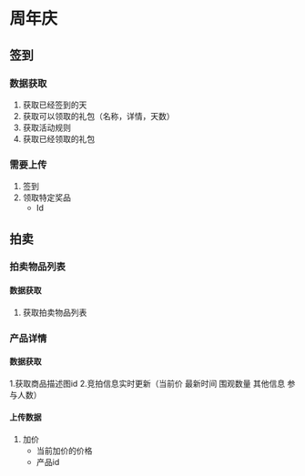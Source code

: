 # 周年庆
## 签到
### 数据获取
1. 获取已经签到的天
2. 获取可以领取的礼包（名称，详情，天数）
3. 获取活动规则
4. 获取已经领取的礼包

### 需要上传
1. 签到
2. 领取特定奖品
	- Id
## 拍卖
### 拍卖物品列表
#### 数据获取
1. 获取拍卖物品列表

### 产品详情
#### 数据获取 
1.获取商品描述图id
2.竞拍信息实时更新（当前价 最新时间 围观数量 其他信息 参与人数）
#### 上传数据
1. 加价
	- 当前加价的价格
	- 产品id